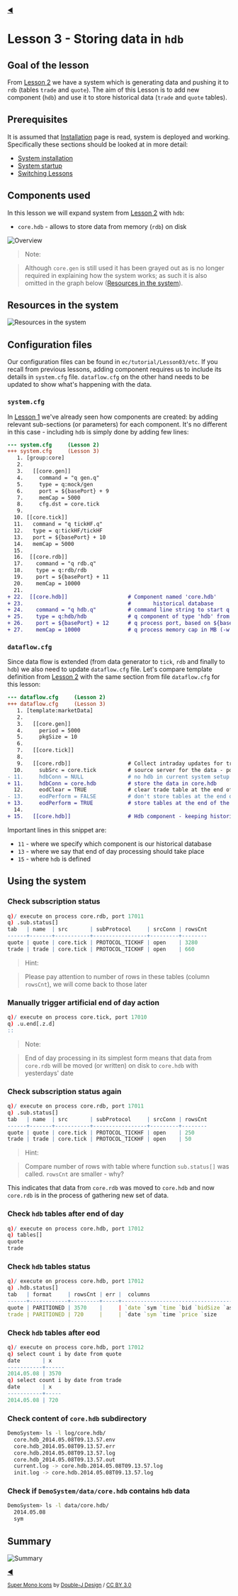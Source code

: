 [:arrow_backward:](../Lesson02)
<!----------------- https://github.com/exxeleron/enterprise-components/tree/master/tutorial/Lesson03 ------------------>

#                                          **Lesson 3 - Storing data in `hdb`**

<!--------------------------------------------------------------------------------------------------------------------->
## Goal of the lesson

From [Lesson 2](../Lesson02) we have a system which is generating data and pushing it to `rdb` (tables `trade` and `quote`).
The aim of this Lesson is to add new component (`hdb`) and use it to store historical data (`trade` and `quote` tables).

<!--------------------------------------------------------------------------------------------------------------------->
## Prerequisites

It is assumed that [Installation](../Installation.md) page is read, system is deployed and working. 
Specifically these sections should be looked at in more detail:
- [System installation](../Installation.md#demosystem-installation)
- [System startup](../Installation.md#demosystem-startup)
- [Switching Lessons](../Installation.md#changing-demosystem-lesson)

<!--------------------------------------------------------------------------------------------------------------------->
## Components used

In this lesson we will expand system from [Lesson 2](../Lesson02/README.md#components-used) with `hdb`:

- `core.hdb` - allows to store data from memory (`rdb`) on disk

![Overview](graph_Lesson03.png)

> Note:

> Although `core.gen` is still used it has been grayed out as is no longer required in explaining how the system works; 
as such it is also omitted in the graph below ([Resources in the system](README.md#resources-in-the-system)).

<!--------------------------------------------------------------------------------------------------------------------->
## Resources in the system

![Resources in the system](resources_Lesson03.png)

<!--------------------------------------------------------------------------------------------------------------------->
## Configuration files

Our configuration files can be found in `ec/tutorial/Lesson03/etc`. If you recall 
from previous lessons, adding component requires us to include its details 
in `system.cfg` file. `dataflow.cfg` on the other hand needs to be updated 
to show what's happening with the data.

### `system.cfg`

In [Lesson 1](../Lesson01) we've already seen how components are created: 
by adding relevant sub-sections (or parameters) for each component. 
It's no different in this case - including `hdb` is simply done by adding few lines:

```diff
--- system.cfg     (Lesson 2)
+++ system.cfg     (Lesson 3)
   1. [group:core]                   
   2.                                
   3.   [[core.gen]]                 
   4.     command = "q gen.q"        
   5.     type = q:mock/gen          
   6.     port = ${basePort} + 9     
   7.     memCap = 5000              
   8.     cfg.dst = core.tick        
   9.                                
  10. [[core.tick]]                  
  11.   command = "q tickHF.q"       
  12.   type = q:tickHF/tickHF       
  13.   port = ${basePort} + 10      
  14.   memCap = 5000                
  15.                                
  16.  [[core.rdb]]                  
  17.    command = "q rdb.q"         
  18.    type = q:rdb/rdb             
  19.    port = ${basePort} + 11     
  20.    memCap = 10000              
  21.                                
+ 22.  [[core.hdb]]                   # Component named 'core.hdb'
+ 23.                                 #       historical database
+ 24.    command = "q hdb.q"          # command line string to start q process 
+ 25.    type = q:hdb/hdb             # q component of type 'hdb' from package 'hdb' 
+ 26.    port = ${basePort} + 12      # q process port, based on ${basePort}  
+ 27.    memCap = 10000               # q process memory cap in MB (-w q option)
```

### `dataflow.cfg`

Since data flow is extended (from data generator to `tick`, `rdb` and finally to `hdb`) we also need 
to update `dataflow.cfg` file. Let's compare template definition from [Lesson 2](../Lesson02) 
with the same section from file `dataflow.cfg` for this lesson:

```diff
--- dataflow.cfg     (Lesson 2)
+++ dataflow.cfg     (Lesson 3)
   1. [template:marketData]
   2. 
   3.   [[core.gen]]
   4.     period = 5000
   5.     pkgSize = 10
   6.
   7.   [[core.tick]]
   8.
   9.   [[core.rdb]]                  # Collect intraday updates for trade table
  10.     subSrc = core.tick          # source server for the data - pointing to core.tick
- 11.     hdbConn = NULL              # no hdb in current system setup
+ 11.     hdbConn = core.hdb          # store the data in core.hdb  
  12.     eodClear = TRUE             # clear trade table at the end of the day
- 13.     eodPerform = FALSE          # don't store tables at the end of the day  
+ 13.     eodPerform = TRUE           # store tables at the end of the day
  14.
+ 15.   [[core.hdb]]                  # Hdb component - keeping historical data
```

Important lines in this snippet are:
- `11` - where we specify which component is our historical database
- `13` - where we say that end of day processing should take place 
- `15` - where `hdb` is defined
   
<!--------------------------------------------------------------------------------------------------------------------->
## Using the system

### Check subscription status
  
```q
q)/ execute on process core.rdb, port 17011
q) .sub.status[]
tab   | name  | src       | subProtocol     | srcConn | rowsCnt
------+-------+-----------+-----------------+---------+-------- 
quote | quote | core.tick | PROTOCOL_TICKHF | open    | 3280
trade | trade | core.tick | PROTOCOL_TICKHF | open    | 660
```
    
> Hint:

> Please pay attention to number of rows in these tables (column `rowsCnt`), 
we will come back to those later
    
### Manually trigger artificial end of day action

```q
q)/ execute on process core.tick, port 17010
q) .u.end[.z.d]
::  
```

> Note:

> End of day processing in its simplest form means that data from `core.rdb` 
will be moved (or written) on disk to `core.hdb` with yesterdays' date

### Check subscription status again

```q
q)/ execute on process core.rdb, port 17011
q) .sub.status[]
tab   | name  | src       | subProtocol     | srcConn | rowsCnt
------+-------+-----------+-----------------+---------+-------- 
quote | quote | core.tick | PROTOCOL_TICKHF | open    | 250
trade | trade | core.tick | PROTOCOL_TICKHF | open    | 50
```

> Hint:

> Compare number of rows with table where function `sub.status[]` was called. 
`rowsCnt` are smaller - why?

This indicates that data from `core.rdb` was moved to `core.hdb` 
and now `core.rdb` is in the process of gathering new set of data.

### Check `hdb` tables after end of day

```q
q)/ execute on process core.hdb, port 17012
q) tables[]
quote
trade
```

### Check `hdb` tables status

```q
q)/ execute on process core.hdb, port 17012
q) .hdb.status[] 
tab   | format     | rowsCnt | err |  columns    
------+------------+---------+-----+---------------------------------------------
quote | PARITIONED | 3570    |     | `date `sym `time `bid `bidSize `ask `askSize
trade | PARITIONED | 720     |     | `date `sym `time `price `size
```

### Check `hdb` tables after eod

```q
q)/ execute on process core.hdb, port 17012
q) select count i by date from quote
date       | x
-----------+------
2014.05.08 | 3570
q) select count i by date from trade
date       | x
-----------+-----
2014.05.08 | 720
```

### Check content of `core.hdb` subdirectory

```bash
DemoSystem> ls -l log/core.hdb/
  core.hdb_2014.05.08T09.13.57.env
  core.hdb_2014.05.08T09.13.57.err
  core.hdb.2014.05.08T09.13.57.log
  core.hdb_2014.05.08T09.13.57.out
  current.log -> core.hdb.2014.05.08T09.13.57.log
  init.log -> core.hdb.2014.05.08T09.13.57.log
```

### Check if `DemoSystem/data/core.hdb` contains `hdb` data
  
```bash
DemoSystem> ls -l data/core.hdb/
  2014.05.08
  sym
```

<!--------------------------------------------------------------------------------------------------------------------->
## Summary

![Summary](summary_Lesson03.png)

<!--------------------------------------------------------------------------------------------------------------------->
[:arrow_backward:](../Lesson02)

<sub>[Super Mono Icons](http://files.softicons.com/download/toolbar-icons/super-mono-sticker-icons-by-double-j-design/readme.txt) 
by [Double-J Design](http://www.doublejdesign.co.uk/) / [CC BY 3.0](http://creativecommons.org/licenses/by/3.0/)</sub>

